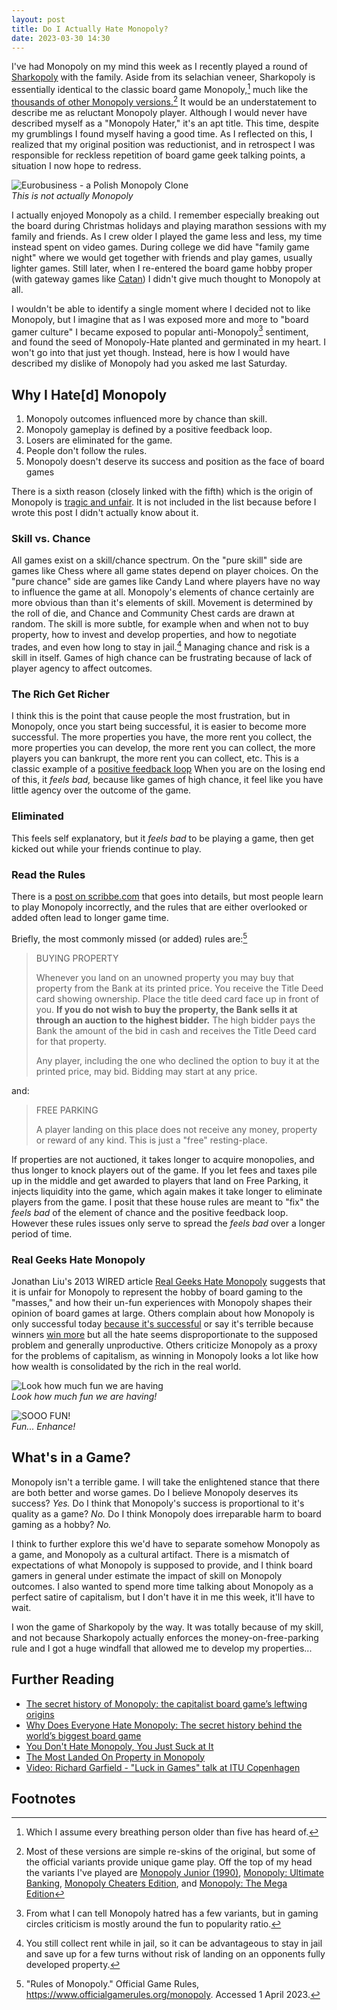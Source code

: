 ```yaml
---
layout: post
title: Do I Actually Hate Monopoly?
date: 2023-03-30 14:30
---
```


I've had Monopoly on my mind this week as I recently played a round of [Sharkopoly](https://welovesharks.club/sharkopoly-shark-monopoly/) with the family. Aside from its selachian veneer, Sharkopoly is essentially identical to the classic board game Monopoly,[^1] much like the [thousands of other Monopoly versions.](https://www.monopolyland.com/how-many-monopoly-versions/)[^2] It would be an understatement to describe me as reluctant Monopoly player. Although I would never have described myself as a "Monopoly Hater," it's an apt title. This time, despite my grumblings I found myself having a good time. As I reflected on this, I realized that my original position was reductionist, and in retrospect I was responsible for reckless repetition of board game geek talking points, a situation I now hope to redress.

<!-- more -->

![Eurobusiness - a Polish Monopoly Clone](/assets/images/uploads/monopoly-hate-eurobusiness.jpg)  
*This is not actually Monopoly*

I actually enjoyed Monopoly as a child. I remember especially breaking out the board during Christmas holidays and playing marathon sessions with my family and friends. As I crew older I played the game less and less, my time instead spent on video games. During college we did have "family game night" where we would get together with friends and play games, usually lighter games. Still later, when I re-entered the board game hobby proper (with gateway games like [Catan](https://en.wikipedia.org/wiki/Catan)) I didn't give much thought to Monopoly at all.

I wouldn't be able to identify a single moment where I decided not to like Monopoly, but I imagine that as I was exposed more and more to "board gamer culture" I became exposed to popular anti-Monopoly[^3] sentiment, and found the seed of Monopoly-Hate planted and germinated in my heart. I won't go into that just yet though. Instead, here is how I would have described my dislike of Monopoly had you asked me last Saturday.

## Why I Hate[d] Monopoly

1. Monopoly outcomes influenced more by chance than skill.
2. Monopoly gameplay is defined by a positive feedback loop.
3. Losers are eliminated for the game.
4. People don't follow the rules.
5. Monopoly doesn't deserve its success and position as the face of board games

There is a sixth reason (closely linked with the fifth) which is the origin of Monopoly is [tragic and unfair](https://www.theguardian.com/lifeandstyle/2015/apr/11/). It is not included in the list because before I wrote this post I didn't actually know about it.

### Skill vs. Chance

All games exist on a skill/chance spectrum. On the "pure skill" side are games like Chess where all game states depend on player choices. On the "pure chance" side are games like Candy Land where players have no way to influence the game at all. Monopoly's elements of chance certainly are more obvious than than it's elements of skill. Movement is determined by the roll of die, and Chance and Community Chest cards are drawn at random. The skill is more subtle, for example when and when not to buy property, how to invest and develop properties, and how to negotiate trades, and even how long to stay in jail.[^4] Managing chance and risk is a skill in itself.  Games of high chance can be frustrating because of lack of player agency to affect outcomes.

### The Rich Get Richer

I think this is the point that cause people the most frustration, but in Monopoly, once you start being successful, it is easier to become more successful. The more properties you have, the more rent you collect, the more properties you can develop, the more rent you can collect, the more players you can bankrupt, the more rent you can collect, etc. This is a classic example of a [positive feedback loop](https://en.wikipedia.org/wiki/Positive_feedback) When you are on the losing end of this, it *feels bad,* because like games of high chance, it feel like you have little agency over the outcome of the game.

### Eliminated

This feels self explanatory, but it *feels bad* to be playing a game, then get kicked out while your friends continue to play.

### Read the Rules

There is a [post on scribbe.com](http://scibbe.com/archives/219) that goes into details, but most people learn to play Monopoly incorrectly, and the rules that are either overlooked or added often lead to longer game time.

Briefly, the most commonly missed (or added) rules are:[^5]

>BUYING PROPERTY
 >
 >Whenever you land on an unowned property you may buy that property from the Bank at its printed price. You receive the Title Deed card showing ownership. Place the title deed card face up in front of you. **If you do not wish to buy the property, the Bank sells it at through an auction to the highest bidder.** The high bidder pays the Bank the amount of the bid in cash and receives the Title Deed card for that property.
 >
 >Any player, including the one who declined the option to buy it at the printed price, may bid. Bidding may start at any price.

and:

 >FREE PARKING
 >
 >A player landing on this place does not receive any money, property or reward of any kind.
 >This is just a "free" resting-place.

If properties are not auctioned, it takes longer to acquire monopolies, and thus longer to knock players out of the game.  If you let fees and taxes pile up in the middle and get awarded to players that land on Free Parking, it injects liquidity into the game, which again makes it take longer to eliminate players from the game. I posit that these house rules are meant to "fix" the *feels bad* of the element of chance and the positive feedback loop. However these rules issues only serve to spread the *feels bad* over a longer period of time.

### Real Geeks Hate Monopoly

Jonathan Liu's 2013 WIRED article [Real Geeks Hate Monopoly](https://www.wired.com/2013/02/real-geeks-hate-monopoly/) suggests that it is unfair for Monopoly to represent the hobby of board gaming to the "masses," and how their un-fun experiences with Monopoly shapes their opinion of board games at large. Others complain about how Monopoly is only successful today [because it's successful](https://www.irregularwebcomic.net/2623.html) or say it's terrible because winners [win more](https://hsustories.com/i-hate-monopoly/) but all the hate seems disproportionate to the supposed problem and generally unproductive. Others criticize Monopoly as a proxy for the problems of capitalism, as winning in Monopoly looks a lot like how how wealth is consolidated by the rich in the real world.

![Look how much fun we are having](/assets/images/uploads/monopoly-hate-family-fun.jpg)  
*Look how much fun we are having!*

![SOOO FUN!](/assets/images/uploads/monopoly-hate-family-fun-enhance.jpg)  
*Fun... Enhance!*

## What's in a Game?

Monopoly isn't a terrible game. I will take the enlightened stance that there are both better and worse games. Do I believe Monopoly deserves its success?  *Yes.* Do I think that Monopoly's success is proportional to it's quality as a game? *No.* Do I think Monopoly does irreparable harm to board gaming as a hobby? *No.*

I think to further explore this we'd have to separate somehow Monopoly as a game, and Monopoly as a cultural artifact. There is a mismatch of expectations of what Monopoly is supposed to provide, and I think board gamers in general under estimate the impact of skill on Monopoly outcomes. I also wanted to spend more time talking about Monopoly as a perfect satire of capitalism, but I don't have it in me this week, it'll have to wait.

I won the game of Sharkopoly by the way. It was totally because of my skill, and not because Sharkopoly actually enforces the money-on-free-parking rule and I got a huge windfall that allowed me to develop my properties...

## Further Reading

- [The secret history of Monopoly: the capitalist board game’s leftwing origins](https://www.theguardian.com/lifeandstyle/2015/apr/11/)
- [Why Does Everyone Hate Monopoly: The secret history behind the world’s biggest board game](https://www.dicebreaker.com/series/monopoly/feature/why-does-everyone-hate-monopoly-secret-history-board-game)
- [You Don't Hate Monopoly, You Just Suck at It](https://nymag.com/intelligencer/2014/05/you-dont-hate-monopoly-you-just-suck-at-it.html)
- [The Most Landed On Property in Monopoly](https://mindyourdecisions.com/blog/2014/01/21/game-theory-tuesdays-the-most-landed-property-in-monopoly/)
- [Video: Richard Garfield - "Luck in Games" talk at ITU Copenhagen](https://www.youtube.com/watch?v=av5Hf7uOu-o)

## Footnotes

[^1]: Which I assume every breathing person older than five has heard of.

[^2]: Most of these versions are simple re-skins of the original, but some of the official variants provide unique game play. Off the top of my head the variants I've played are [Monopoly Junior (1990)](https://en.wikipedia.org/wiki/Monopoly_Junior), [Monopoly: Ultimate Banking](https://boardgamegeek.com/boardgame/207167/monopoly-ultimate-banking), [Monopoly Cheaters Edition](https://boardgamegeek.com/boardgame/254617/monopoly-cheaters-edition), and [Monopoly: The Mega Edition](https://boardgamegeek.com/boardgame/24764/monopoly-mega-edition)

[^3]: From what I can tell Monopoly hatred has a few variants, but in gaming circles criticism is mostly around the fun to popularity ratio.

[^4]: You still collect rent while in jail, so it can be advantageous to stay in jail and save up for a few turns without risk of landing on an opponents fully developed property.

[^5]: "Rules of Monopoly." Official Game Rules, https://www.officialgamerules.org/monopoly. Accessed 1 April 2023.
